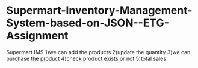 # Supermart-Inventory-Management-System-based-on-JSON--ETG-Assignment
Supermart IMS 1)we can add the products 2)update the quantity 3)we can purchase the product 4)check product exists or not 5)total sales
